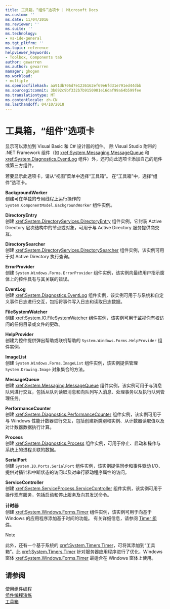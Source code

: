 ```yaml
---
title: 工具箱，“组件”选项卡 | Microsoft Docs
ms.custom: ''
ms.date: 11/04/2016
ms.reviewer: ''
ms.suite: ''
ms.technology:
- vs-ide-general
ms.tgt_pltfrm: ''
ms.topic: reference
helpviewer_keywords:
- Toolbox, Components tab
author: gewarren
ms.author: gewarren
manager: ghogen
ms.workload:
- multiple
ms.openlocfilehash: aa91db706d7e1236162ef69e6fd31e791ed44dbb
ms.sourcegitcommit: 3b692c9bf332b7b9150901e16daf99a64b599fee
ms.translationtype: MT
ms.contentlocale: zh-CN
ms.lasthandoff: 04/10/2018
---
```

# <a name="toolbox-components-tab"></a>工具箱，“组件”选项卡

显示可以添加到 Visual Basic 和 C# 设计器的组件。 除 Visual Studio 附带的 .NET Framework 组件（如 <xref:System.Messaging.MessageQueue> 和 <xref:System.Diagnostics.EventLog> 组件）外，还可向此选项卡添加自己的组件或第三方组件。
  
 若要显示此选项卡，请从“视图”菜单中选择“工具箱”。 在“工具箱”中，选择“组件”选项卡。  
  
 **BackgroundWorker**  
 创建可在单独的专用线程上运行操作的 `System.ComponentModel.BackgroundWorker` 组件实例。  
  
 **DirectoryEntry**  
 创建 <xref:System.DirectoryServices.DirectoryEntry> 组件实例，它封装 Active Directory 层次结构中的节点或对象，可用于与 Active Directory 服务提供商交互。  
  
 **DirectorySearcher**  
 创建 <xref:System.DirectoryServices.DirectorySearcher> 组件实例，该实例可用于对 Active Directory 执行查询。  
  
 **ErrorProvider**  
 创建 `System.Windows.Forms.ErrorProvider` 组件实例，该实例向最终用户指示窗体上的控件具有与其关联的错误。  
  
 **EventLog**  
 创建 <xref:System.Diagnostics.EventLog> 组件实例，该实例可用于与系统和自定义事件日志进行交互，包括将事件写入日志和读取日志数据。
  
 **FileSystemWatcher**  
 创建 <xref:System.IO.FileSystemWatcher> 组件实例，该实例可用于监视你有权访问的任何目录或文件的更改。
  
 **HelpProvider**  
 创建为控件提供弹出帮助或联机帮助的 `System.Windows.Forms.HelpProvider` 组件实例。  
  
 **ImageList**  
 创建 `System.Windows.Forms.ImageList` 组件实例，该实例提供管理 `System.Drawing.Image` 对象集合的方法。  
  
 **MessageQueue**  
 创建 <xref:System.Messaging.MessageQueue> 组件实例，该实例可用于与消息队列进行交互，包括从队列读取消息和向队列写入消息、处理事务以及执行队列管理任务。

 **PerformanceCounter**  
 创建 <xref:System.Diagnostics.PerformanceCounter> 组件实例，该实例可用于与 Windows 性能计数器进行交互，包括创建新类别和实例、从计数器读取值以及对计数器数据执行计算。
  
 **Process**  
 创建 <xref:System.Diagnostics.Process> 组件实例，可用于停止、启动和操作与系统上的进程关联的数据。
  
 **SerialPort**  
 创建 `System.IO.Ports.SerialPort` 组件实例，该实例提供同步和事件驱动 I/O、提供对插针和中断状态的访问以及对串行驱动程序属性的访问。  
  
 **ServiceController**  
 创建 <xref:System.ServiceProcess.ServiceController> 组件实例，该实例可用于操作现有服务，包括启动和停止服务及向其发送命令。
  
 **计时器**  
 创建 <xref:System.Windows.Forms.Timer> 组件实例，该实例可用于向基于 Windows 的应用程序添加基于时间的功能。 有关详细信息，请参阅 [Timer 组件](/dotnet/framework/winforms/controls/timer-component-windows-forms)。  
  
> [!NOTE]
>  此外，还有一个基于系统的 <xref:System.Timers.Timer>，可将其添加到“工具箱”。此 <xref:System.Timers.Timer> 针对服务器应用程序进行了优化，Windows 窗体 <xref:System.Windows.Forms.Timer> 最适合在 Windows 窗体上使用。  
  
## <a name="see-also"></a>请参阅

[使用组件编程](http://msdn.microsoft.com/Library/d4d4fcb4-e0b8-46b3-b679-7ee0026eb9e3)  
[组件编程演练](http://msdn.microsoft.com/Library/373cacf7-479e-4b05-991c-5cb18824e913)  
[工具箱](../../ide/reference/toolbox.md)
